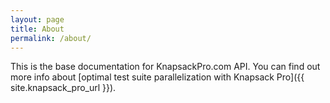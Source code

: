 ```yaml
---
layout: page
title: About
permalink: /about/
---
```


This is the base documentation for KnapsackPro.com API. You can find out more info about [optimal test suite parallelization with Knapsack Pro]({{ site.knapsack_pro_url }}).
